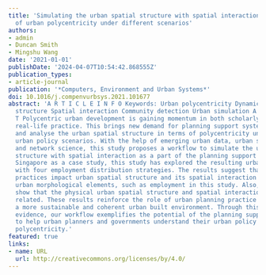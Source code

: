 ```yaml
---
title: 'Simulating the urban spatial structure with spatial interaction: A case study
  of urban polycentricity under different scenarios'
authors:
- admin
- Duncan Smith
- Mingshu Wang
date: '2021-01-01'
publishDate: '2024-04-07T10:54:42.868555Z'
publication_types:
- article-journal
publication: '*Computers, Environment and Urban Systems*'
doi: 10.1016/j.compenvurbsys.2021.101677
abstract: 'A R T I C L E I N F O Keywords: Urban polycentricity Dynamic urban spatial
  structure Spatial interaction Community detection Urban simulation A B S T R A C
  T Polycentric urban development is gaining momentum in both scholarly research and
  real-life practice. This brings new demand for planning support systems to simulate
  and analyse the urban spatial structure in terms of polycentricity under various
  urban policy scenarios. With the help of emerging urban data, urban simulation techniques,
  and network science, this study proposes a workflow to simulate the urban spatial
  structure with spatial interaction as a part of the planning support system. Using
  Singapore as a case study, this study has explored the resulting urban spatial structure
  with four employment distribution strategies. The results suggest that planning
  practices impact urban spatial structure and its spatial interaction by redistributing
  urban morphological elements, such as employment in this study. Also, our results
  show that the physical urban spatial structure and spatial interaction are closely
  related. These results reinforce the role of urban planning practice to achieve
  a more sustainable and coherent urban built environment. Through this empirical
  evidence, our workflow exemplifies the potential of the planning support system
  to help urban planners and governments understand their urban policy regarding urban
  polycentricity.'
featured: true
links:
- name: URL
  url: http://creativecommons.org/licenses/by/4.0/
---
```

